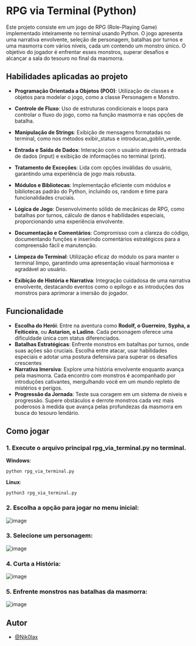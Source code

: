 # RPG via Terminal (Python)

Este projeto consiste em um jogo de RPG (Role-Playing Game) implementado inteiramente no terminal usando Python. O jogo apresenta uma narrativa envolvente, seleção de personagem, batalhas por turnos e uma masmorra com vários níveis, cada um contendo um monstro único. O objetivo do jogador é enfrentar esses monstros, superar desafios e alcançar a sala do tesouro no final da masmorra.

## Habilidades aplicadas ao projeto
- **Programação Orientada a Objetos (POO)**: Utilização de classes e objetos para modelar o jogo, como a classe Personagem e Monstro.

- **Controle de Fluxo**: Uso de estruturas condicionais e loops para controlar o fluxo do jogo, como na função masmorra e nas opções de batalha.

- **Manipulação de Strings**: Exibição de mensagens formatadas no terminal, como nos métodos exibir_status e introducao_goblin_verde.

- **Entrada e Saída de Dados**: Interação com o usuário através da entrada de dados (input) e exibição de informações no terminal (print).

- **Tratamento de Exceções**: Lida com opções inválidas do usuário, garantindo uma experiência de jogo mais robusta.

- **Módulos e Bibliotecas**: Implementação eficiente com módulos e bibliotecas padrão do Python, incluindo os, random e time para funcionalidades cruciais.

- **Lógica de Jogo**: Desenvolvimento sólido de mecânicas de RPG, como batalhas por turnos, cálculo de danos e habilidades especiais, proporcionando uma experiência envolvente.

- **Documentação e Comentários**: Compromisso com a clareza do código, documentando funções e inserindo comentários estratégicos para a compreensão fácil e manutenção.

- **Limpeza do Terminal**: Utilização eficaz do módulo os para manter o terminal limpo, garantindo uma apresentação visual harmoniosa e agradável ao usuário.

- **Exibição de História e Narrativa**: Integração cuidadosa de uma narrativa envolvente, destacando eventos como o epílogo e as introduções dos monstros para aprimorar a imersão do jogador.

  
## Funcionalidade
- **Escolha do Herói**: Entre na aventura como **Rodolf, o Guerreiro**, **Sypha, a Feiticeira**, ou **Astarion, o Ladino**. Cada personagem oferece uma dificuldade única com status diferenciados.
- **Batalhas Estratégicas**: Enfrente monstros em batalhas por turnos, onde suas ações são cruciais. Escolha entre atacar, usar habilidades especiais e adotar uma postura defensiva para superar os desafios crescentes
- **Narrativa Imersiva**: Explore uma história envolvente enquanto avança pela masmorra. Cada encontro com monstros é acompanhado por introduções cativantes, mergulhando você em um mundo repleto de mistérios e perigos.
- **Progressão da Jornada**: Teste sua coragem em um sistema de níveis e progressão. Supere obstáculos e derrote monstros cada vez mais poderosos à medida que avança pelas profundezas da masmorra em busca do tesouro lendário.


## Como jogar
### 1. Execute o arquivo principal rpg_via_terminal.py no terminal.

**Windows**:
```
python rpg_via_terminal.py
```

**Linux**:
```
python3 rpg_via_terminal.py
```

### 2. Escolha a opção para jogar no menu inicial:
   
![image](https://github.com/Nik0lax/rpg_via_terminal/assets/136096951/308c8b45-b169-49f7-8b93-5ec946078d13)

### 3. Selecione um personagem:

![image](https://github.com/Nik0lax/rpg_via_terminal/assets/136096951/bd4e6a2b-19e0-421c-9d45-07532b7901f6)

### 4. Curta a História:

![image](https://github.com/Nik0lax/rpg_via_terminal/assets/136096951/7f66f67b-995d-4cd4-826d-f5be5372edca)

### 5. Enfrente monstros nas batalhas da masmorra:

![image](https://github.com/Nik0lax/rpg_via_terminal/assets/136096951/b72e4616-7c7b-49d3-b66b-316893a1166d)



## Autor

- [@Nik0lax](https://www.github.com/Nik0lax) 
